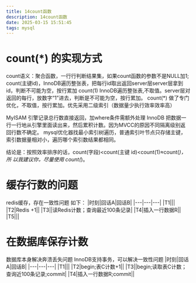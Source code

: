 ```yaml
---
title: 14count函数
description: 14count函数
date: 2025-03-15 15:51:45
tags: mysql
---
```

# count(*) 的实现方式
count语义：聚合函数，一行行判断结果集，如果count函数的参数不是NULL加1;
count(主键id)，InnoDB遍历整张表，把每行id取出返回server层server层拿到id，判断不可能为空，按行累加
count(1) InnoDB遍历整张表,不取值。server层对返回的每行，放数字“1”进去，判断是不可能为空，按行累加。
count(*) 做了专门优化，不取值，按行累加。优先采用二级索引（数据量少执行效率效率高）


MyISAM 引擎记录总行数直接返回，加where条件需额外处理
InnoDB 把数据一行一行地从引擎里面读出来，然后累积计数。因为MVCC的原因不同隔离级别返回行数不确定。
mysql优化器找最小索引树遍历，普通索引叶节点只存储主键，索引数据量相对小，遍历哪个索引数结果都相同。

结论是：按照效率排序的话，count(字段)<count(主键 id)<count(1)≈count(*)，所
以我建议你，尽量使用 count(*)。

# 缓存行数的问题
redis缓存，存在一致性问题
如下：
|时刻|回话A|回话B|
|---|---|---|
|T1|||
|T2|Redis +1||
|T3||读Redis计数；查询最近100条记录|
|T4|插入一行数据R||
|T5|||
# 在数据库保存计数
数据库本身解决奔溃丢失问题
InnoDB支持事务，可以解决一致性问题
|时刻|回话A|回话B|
|---|---|---|
|T1|||
|T2|begin;表C计数+1||
|T3||begin;读取表C计数；查询近100条记录;commit|
|T4|插入一行数据R;commit||
